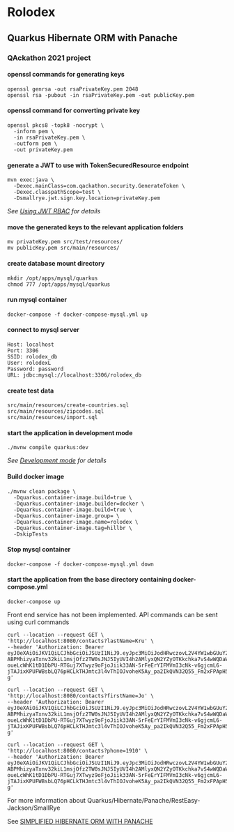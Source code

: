 # Rolodex
## Quarkus Hibernate ORM with Panache
### QAckathon 2021 project

#### openssl commands for generating keys
```
openssl genrsa -out rsaPrivateKey.pem 2048
openssl rsa -pubout -in rsaPrivateKey.pem -out publicKey.pem
```
#### openssl command for converting private key
```
openssl pkcs8 -topk8 -nocrypt \
  -inform pem \
  -in rsaPrivateKey.pem \
  -outform pem \
  -out privateKey.pem
```
#### generate a JWT to use with TokenSecuredResource endpoint
```
mvn exec:java \
  -Dexec.mainClass=com.qackathon.security.GenerateToken \
  -Dexec.classpathScope=test \
  -Dsmallrye.jwt.sign.key.location=privateKey.pem
```
*See [Using JWT RBAC](https://quarkus.io/guides/security-jwt#adding-a-public-key) for details*
#### move the generated keys to the relevant application folders
```
mv privateKey.pem src/test/resources/
mv publicKey.pem src/main/resources/
```
#### create database mount directory
```
mkdir /opt/apps/mysql/quarkus
chmod 777 /opt/apps/mysql/quarkus
```
#### run mysql container
```
docker-compose -f docker-compose-mysql.yml up
```
#### connect to mysql server
```
Host: localhost
Port: 3306
SSID: rolodex_db
User: rolodexL
Password: password
URL: jdbc:mysql://localhost:3306/rolodex_db
```
#### create test data
```
src/main/resources/create-countries.sql
src/main/resources/zipcodes.sql
src/main/resources/import.sql
```
#### start the application in development mode
```
./mvnw compile quarkus:dev
```
*See [Development mode](https://quarkus.io/guides/maven-tooling#dev-mode) for details*
#### Build docker image
```
./mvnw clean package \
  -Dquarkus.container-image.build=true \
  -Dquarkus.container-image.builder=docker \
  -Dquarkus.container-image.build=true \
  -Dquarkus.container-image.group= \
  -Dquarkus.container-image.name=rolodex \
  -Dquarkus.container-image.tag=hillbr \
  -DskipTests
```
#### Stop mysql container
```
docker-compose -f docker-compose-mysql.yml down
```
#### start the application from the base directory containing docker-compose.yml
```
docker-compose up
```
Front end service has not been implemented.
API commands can be sent using curl commands
```
curl --location --request GET \
'http://localhost:8080/contacts?lastName=Kru' \
--header 'Authorization: Bearer eyJ0eXAiOiJKV1QiLCJhbGciOiJSUzI1NiJ9.eyJpc3MiOiJodHRwczovL2V4YW1wbGUuY29tL2lzc3VlciIsInVwbiI6ImJyaWFuLncuaGlsbEBvbmVkYXRhc2Nhbi5jb20iLCJncm91cHMiOlsiVXNlciIsIkFkbWluIl0sImJpcnRoZGF0ZSI6IjE5NzItMDgtMTkiLCJpYXQiOjE2MzcxOTE1OTIsImV4cCI6MTYzNzE5MTg5MiwianRpIjoiZDdhN2VjNmQtYzc4ZC00M2E1LWFiYTgtNWJkYTVlZTljMzM0In0.rO9kz9y9D2V_XIv_VQvutc_LllkRJ3BEn07rT3Ek6kBcypa9713we5-ABPMhizyaTxnv32kiL1msjOfz2TW0sJNJ5IyUVI4h2AMlyxQN2YZyOTKkchka7vS4wWQDaW8TmB8VdCi75VEOTaRQiV2h1ND6dcOQ6eoQ3KOTFiZdZ3Oae6M6WnPxwbozKdFXQvtiC5U-oueLcWhK1tD1DbPU-RTGuj7XTwyz9oFjoJiik33AN-5rFeErYIFMVmI3cNk-v6gjcmL6-jTAJixKPUFWBsbLQ76pHCLkTHJmtc3l4vThIOJvoheK5Ay_pa2IkQVN32Q55_Fm2xFPApH5NFVh-g'

curl --location --request GET \
'http://localhost:8080/contacts?firstName=Jo' \
--header 'Authorization: Bearer eyJ0eXAiOiJKV1QiLCJhbGciOiJSUzI1NiJ9.eyJpc3MiOiJodHRwczovL2V4YW1wbGUuY29tL2lzc3VlciIsInVwbiI6ImJyaWFuLncuaGlsbEBvbmVkYXRhc2Nhbi5jb20iLCJncm91cHMiOlsiVXNlciIsIkFkbWluIl0sImJpcnRoZGF0ZSI6IjE5NzItMDgtMTkiLCJpYXQiOjE2MzcxOTE1OTIsImV4cCI6MTYzNzE5MTg5MiwianRpIjoiZDdhN2VjNmQtYzc4ZC00M2E1LWFiYTgtNWJkYTVlZTljMzM0In0.rO9kz9y9D2V_XIv_VQvutc_LllkRJ3BEn07rT3Ek6kBcypa9713we5-ABPMhizyaTxnv32kiL1msjOfz2TW0sJNJ5IyUVI4h2AMlyxQN2YZyOTKkchka7vS4wWQDaW8TmB8VdCi75VEOTaRQiV2h1ND6dcOQ6eoQ3KOTFiZdZ3Oae6M6WnPxwbozKdFXQvtiC5U-oueLcWhK1tD1DbPU-RTGuj7XTwyz9oFjoJiik33AN-5rFeErYIFMVmI3cNk-v6gjcmL6-jTAJixKPUFWBsbLQ76pHCLkTHJmtc3l4vThIOJvoheK5Ay_pa2IkQVN32Q55_Fm2xFPApH5NFVh-g'

curl --location --request GET \
'http://localhost:8080/contacts?phone=1910' \
--header 'Authorization: Bearer eyJ0eXAiOiJKV1QiLCJhbGciOiJSUzI1NiJ9.eyJpc3MiOiJodHRwczovL2V4YW1wbGUuY29tL2lzc3VlciIsInVwbiI6ImJyaWFuLncuaGlsbEBvbmVkYXRhc2Nhbi5jb20iLCJncm91cHMiOlsiVXNlciIsIkFkbWluIl0sImJpcnRoZGF0ZSI6IjE5NzItMDgtMTkiLCJpYXQiOjE2MzcxOTE1OTIsImV4cCI6MTYzNzE5MTg5MiwianRpIjoiZDdhN2VjNmQtYzc4ZC00M2E1LWFiYTgtNWJkYTVlZTljMzM0In0.rO9kz9y9D2V_XIv_VQvutc_LllkRJ3BEn07rT3Ek6kBcypa9713we5-ABPMhizyaTxnv32kiL1msjOfz2TW0sJNJ5IyUVI4h2AMlyxQN2YZyOTKkchka7vS4wWQDaW8TmB8VdCi75VEOTaRQiV2h1ND6dcOQ6eoQ3KOTFiZdZ3Oae6M6WnPxwbozKdFXQvtiC5U-oueLcWhK1tD1DbPU-RTGuj7XTwyz9oFjoJiik33AN-5rFeErYIFMVmI3cNk-v6gjcmL6-jTAJixKPUFWBsbLQ76pHCLkTHJmtc3l4vThIOJvoheK5Ay_pa2IkQVN32Q55_Fm2xFPApH5NFVh-g'
```
For more information about 
Quarkus/Hibernate/Panache/RestEasy-Jackson/SmallRye 

See [SIMPLIFIED HIBERNATE ORM WITH PANACHE](https://quarkus.io/guides/hibernate-orm-panache) 